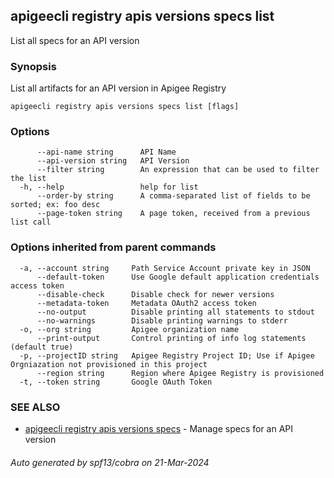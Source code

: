 ## apigeecli registry apis versions specs list

List all specs for an API version

### Synopsis

List all artifacts for an API version in Apigee Registry

```
apigeecli registry apis versions specs list [flags]
```

### Options

```
      --api-name string      API Name
      --api-version string   API Version
      --filter string        An expression that can be used to filter the list
  -h, --help                 help for list
      --order-by string      A comma-separated list of fields to be sorted; ex: foo desc
      --page-token string    A page token, received from a previous list call
```

### Options inherited from parent commands

```
  -a, --account string     Path Service Account private key in JSON
      --default-token      Use Google default application credentials access token
      --disable-check      Disable check for newer versions
      --metadata-token     Metadata OAuth2 access token
      --no-output          Disable printing all statements to stdout
      --no-warnings        Disable printing warnings to stderr
  -o, --org string         Apigee organization name
      --print-output       Control printing of info log statements (default true)
  -p, --projectID string   Apigee Registry Project ID; Use if Apigee Orgniazation not provisioned in this project
      --region string      Region where Apigee Registry is provisioned
  -t, --token string       Google OAuth Token
```

### SEE ALSO

* [apigeecli registry apis versions specs](apigeecli_registry_apis_versions_specs.md)	 - Manage specs for an API version

###### Auto generated by spf13/cobra on 21-Mar-2024
